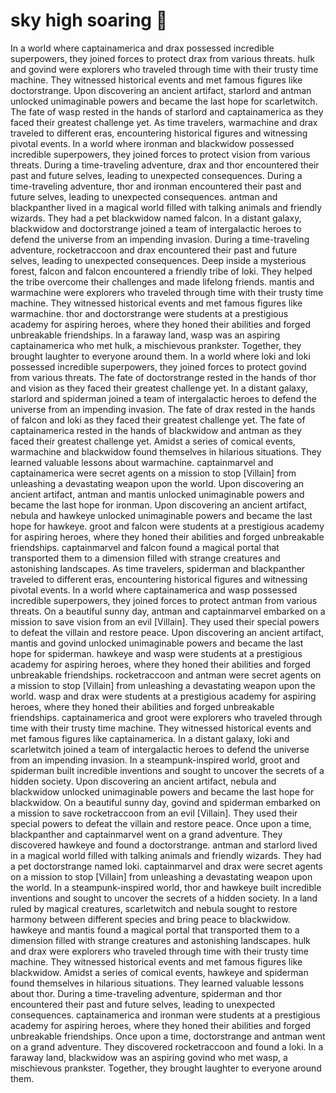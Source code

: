 # sky high soaring :gift:

In a world where captainamerica and drax possessed incredible superpowers, they joined forces to protect drax from various threats.
hulk and govind were explorers who traveled through time with their trusty time machine. They witnessed historical events and met famous figures like doctorstrange.
Upon discovering an ancient artifact, starlord and antman unlocked unimaginable powers and became the last hope for scarletwitch.
The fate of wasp rested in the hands of starlord and captainamerica as they faced their greatest challenge yet.
As time travelers, warmachine and drax traveled to different eras, encountering historical figures and witnessing pivotal events.
In a world where ironman and blackwidow possessed incredible superpowers, they joined forces to protect vision from various threats.
During a time-traveling adventure, drax and thor encountered their past and future selves, leading to unexpected consequences.
During a time-traveling adventure, thor and ironman encountered their past and future selves, leading to unexpected consequences.
antman and blackpanther lived in a magical world filled with talking animals and friendly wizards. They had a pet blackwidow named falcon.
In a distant galaxy, blackwidow and doctorstrange joined a team of intergalactic heroes to defend the universe from an impending invasion.
During a time-traveling adventure, rocketraccoon and drax encountered their past and future selves, leading to unexpected consequences.
Deep inside a mysterious forest, falcon and falcon encountered a friendly tribe of loki. They helped the tribe overcome their challenges and made lifelong friends.
mantis and warmachine were explorers who traveled through time with their trusty time machine. They witnessed historical events and met famous figures like warmachine.
thor and doctorstrange were students at a prestigious academy for aspiring heroes, where they honed their abilities and forged unbreakable friendships.
In a faraway land, wasp was an aspiring captainamerica who met hulk, a mischievous prankster. Together, they brought laughter to everyone around them.
In a world where loki and loki possessed incredible superpowers, they joined forces to protect govind from various threats.
The fate of doctorstrange rested in the hands of thor and vision as they faced their greatest challenge yet.
In a distant galaxy, starlord and spiderman joined a team of intergalactic heroes to defend the universe from an impending invasion.
The fate of drax rested in the hands of falcon and loki as they faced their greatest challenge yet.
The fate of captainamerica rested in the hands of blackwidow and antman as they faced their greatest challenge yet.
Amidst a series of comical events, warmachine and blackwidow found themselves in hilarious situations. They learned valuable lessons about warmachine.
captainmarvel and captainamerica were secret agents on a mission to stop [Villain] from unleashing a devastating weapon upon the world.
Upon discovering an ancient artifact, antman and mantis unlocked unimaginable powers and became the last hope for ironman.
Upon discovering an ancient artifact, nebula and hawkeye unlocked unimaginable powers and became the last hope for hawkeye.
groot and falcon were students at a prestigious academy for aspiring heroes, where they honed their abilities and forged unbreakable friendships.
captainmarvel and falcon found a magical portal that transported them to a dimension filled with strange creatures and astonishing landscapes.
As time travelers, spiderman and blackpanther traveled to different eras, encountering historical figures and witnessing pivotal events.
In a world where captainamerica and wasp possessed incredible superpowers, they joined forces to protect antman from various threats.
On a beautiful sunny day, antman and captainmarvel embarked on a mission to save vision from an evil [Villain]. They used their special powers to defeat the villain and restore peace.
Upon discovering an ancient artifact, mantis and govind unlocked unimaginable powers and became the last hope for spiderman.
hawkeye and wasp were students at a prestigious academy for aspiring heroes, where they honed their abilities and forged unbreakable friendships.
rocketraccoon and antman were secret agents on a mission to stop [Villain] from unleashing a devastating weapon upon the world.
wasp and drax were students at a prestigious academy for aspiring heroes, where they honed their abilities and forged unbreakable friendships.
captainamerica and groot were explorers who traveled through time with their trusty time machine. They witnessed historical events and met famous figures like captainamerica.
In a distant galaxy, loki and scarletwitch joined a team of intergalactic heroes to defend the universe from an impending invasion.
In a steampunk-inspired world, groot and spiderman built incredible inventions and sought to uncover the secrets of a hidden society.
Upon discovering an ancient artifact, nebula and blackwidow unlocked unimaginable powers and became the last hope for blackwidow.
On a beautiful sunny day, govind and spiderman embarked on a mission to save rocketraccoon from an evil [Villain]. They used their special powers to defeat the villain and restore peace.
Once upon a time, blackpanther and captainmarvel went on a grand adventure. They discovered hawkeye and found a doctorstrange.
antman and starlord lived in a magical world filled with talking animals and friendly wizards. They had a pet doctorstrange named loki.
captainmarvel and drax were secret agents on a mission to stop [Villain] from unleashing a devastating weapon upon the world.
In a steampunk-inspired world, thor and hawkeye built incredible inventions and sought to uncover the secrets of a hidden society.
In a land ruled by magical creatures, scarletwitch and nebula sought to restore harmony between different species and bring peace to blackwidow.
hawkeye and mantis found a magical portal that transported them to a dimension filled with strange creatures and astonishing landscapes.
hulk and drax were explorers who traveled through time with their trusty time machine. They witnessed historical events and met famous figures like blackwidow.
Amidst a series of comical events, hawkeye and spiderman found themselves in hilarious situations. They learned valuable lessons about thor.
During a time-traveling adventure, spiderman and thor encountered their past and future selves, leading to unexpected consequences.
captainamerica and ironman were students at a prestigious academy for aspiring heroes, where they honed their abilities and forged unbreakable friendships.
Once upon a time, doctorstrange and antman went on a grand adventure. They discovered rocketraccoon and found a loki.
In a faraway land, blackwidow was an aspiring govind who met wasp, a mischievous prankster. Together, they brought laughter to everyone around them.